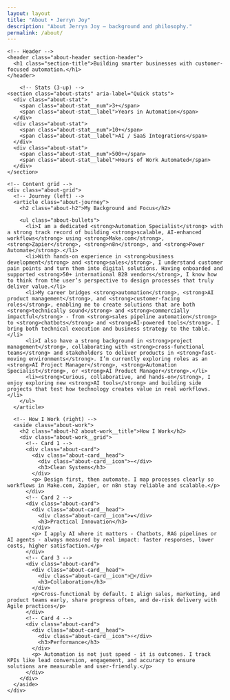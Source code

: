 ```yaml
---
layout: layout
title: "About • Jerryn Joy"
description: "About Jerryn Joy — background and philosophy."
permalink: /about/
---
```


<!-- ============== ABOUT (modern, matches example layout but uses your design tokens) ============== -->
<section class="about about--modern">
  <div class="container">

    <!-- Header -->
    <header class="about-header section-header">
      <h1 class="section-title">Building smarter businesses with customer-focused automation.</h1>
    </header>

        <!-- Stats (3-up) -->
    <section class="about-stats" aria-label="Quick stats">
      <div class="about-stat">
        <span class="about-stat__num">3+</span>
        <span class="about-stat__label">Years in Automation</span>
      </div>
      <div class="about-stat">
        <span class="about-stat__num">10+</span>
        <span class="about-stat__label">AI / SaaS Integrations</span>
      </div>
      <div class="about-stat">
        <span class="about-stat__num">500+</span>
        <span class="about-stat__label">Hours of Work Automated</span>
      </div>
    </section>

    <!-- Content grid -->
    <div class="about-grid">
      <!-- Journey (left) -->
      <article class="about-journey">
        <h2 class="about-h2">My Background and Focus</h2>

        <ul class="about-bullets">
          <li>I am a dedicated <strong>Automation Specialist</strong> with a strong track record of building <strong>scalable, AI-enhanced workflows</strong> using <strong>Make.com</strong>, <strong>Zapier</strong>, <strong>n8n</strong>, and <strong>Power Automate</strong>.</li>
          <li>With hands-on experience in <strong>business development</strong> and <strong>sales</strong>, I understand customer pain points and turn them into digital solutions. Having onboarded and supported <strong>50+ international B2B vendors</strong>, I know how to think from the user’s perspective to design processes that truly deliver value.</li>
          <li>My career bridges <strong>automation</strong>, <strong>AI product management</strong>, and <strong>customer-facing roles</strong>, enabling me to create solutions that are both <strong>technically sound</strong> and <strong>commercially impactful</strong> - from <strong>sales pipeline automation</strong> to <strong>chatbots</strong> and <strong>AI-powered tools</strong>. I bring both technical execution and business strategy to the table.</li>
          <li>I also have a strong background in <strong>project management</strong>, collaborating with <strong>cross-functional teams</strong> and stakeholders to deliver products in <strong>fast-moving environments</strong>. I’m currently exploring roles as an <strong>AI Project Manager</strong>, <strong>Automation Specialist</strong>, or <strong>AI Product Manager</strong>.</li>
          <li><strong>Curious, collaborative, and hands-on</strong>, I enjoy exploring new <strong>AI tools</strong> and building side projects that test how technology creates value in real workflows.</li>
        </ul>
      </article>

      <!-- How I Work (right) -->
      <aside class="about-work">
        <h2 class="about-h2 about-work__title">How I Work</h2>
        <div class="about-work__grid">
          <!-- Card 1 -->
          <div class="about-card">
            <div class="about-card__head">
              <div class="about-card__icon">⌁</div>
              <h3>Clean Systems</h3>
            </div>
            <p> Design first, then automate. I map processes clearly so workflows in Make.com, Zapier, or n8n stay reliable and scalable.</p>
          </div>
          <!-- Card 2 -->
          <div class="about-card">
            <div class="about-card__head">
              <div class="about-card__icon">★</div>
              <h3>Practical Innovation</h3>
            </div>
            <p> I apply AI where it matters - Chatbots, RAG pipelines or AI agents - always measured by real impact: faster responses, lower costs, higher satisfaction.</p>
          </div>
          <!-- Card 3 -->
          <div class="about-card">
            <div class="about-card__head">
              <div class="about-card__icon">🤝</div>
              <h3>Collaboration</h3>
            </div>
            <p>Cross-functional by default. I align sales, marketing, and product teams early, share progress often, and de-risk delivery with Agile practices</p>
          </div>
          <!-- Card 4 -->
          <div class="about-card">
            <div class="about-card__head">
              <div class="about-card__icon">⚡</div>
              <h3>Performance</h3>
            </div>
            <p> Automation is not just speed - it is outcomes. I track KPIs like lead conversion, engagement, and accuracy to ensure solutions are measurable and user-friendly.</p>
          </div>
        </div>
      </aside>
    </div>

  </div>
</section>
